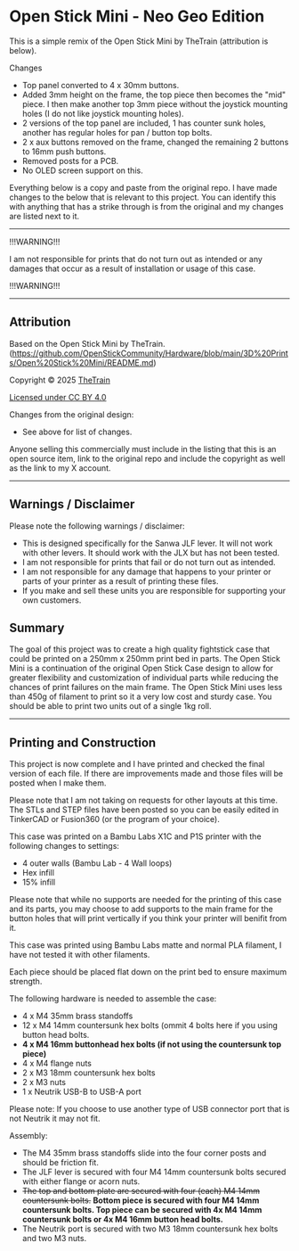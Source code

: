 # Open Stick Mini - Neo Geo Edition

This is a simple remix of the Open Stick Mini by TheTrain (attribution is below).

Changes
- Top panel converted to 4 x 30mm buttons.
- Added 3mm height on the frame, the top piece then becomes the "mid" piece. I then make another top 3mm piece without the joystick mounting holes (I do not like joystick mounting holes).
- 2 versions of the top panel are included, 1 has counter sunk holes, another has regular holes for pan / button top bolts.
- 2 x aux buttons removed on the frame, changed the remaining 2 buttons to 16mm push buttons.
- Removed posts for a PCB.
- No OLED screen support on this.

Everything below is a copy and paste from the original repo. I have made changes to the below that is relevant to this project. You can identify this with anything that has a strike through is from the original and my changes are listed next to it.

---

!!!WARNING!!!

I am not responsible for prints that do not turn out as intended or any damages that occur as a result of installation or usage of this case.

!!!WARNING!!!

---

## Attribution

Based on the Open Stick Mini by TheTrain. (https://github.com/OpenStickCommunity/Hardware/blob/main/3D%20Prints/Open%20Stick%20Mini/README.md)

Copyright © 2025 [TheTrain](http://x.com/thetrain24)<br/>

[Licensed under CC BY 4.0](https://creativecommons.org/licenses/by/4.0/)

Changes from the original design:
  - See above for list of changes.

Anyone selling this commercially must include in the listing that this is an open source item, link to the original repo and include the copyright as well as the link to my X account.

---

## Warnings / Disclaimer

Please note the following warnings / disclaimer:
- This is designed specifically for the Sanwa JLF lever.  It will not work with other levers.  It should work with the JLX but has not been tested.
- I am not responsible for prints that fail or do not turn out as intended.
- I am not responsible for any damage that happens to your printer or parts of your printer as a result of printing these files.
- If you make and sell these units you are responsible for supporting your own customers.

## Summary

The goal of this project was to create a high quality fightstick case that could be printed on a 250mm x 250mm print bed in parts.  The Open Stick Mini is a continuation of the original Open Stick Case design to allow for greater flexibility and customization of individual parts while reducing the chances of print failures on the main frame.  The Open Stick Mini uses less than 450g of filament to print so it a very low cost and sturdy case.  You should be able to print two units out of a single 1kg roll.  

---

## Printing and Construction

This project is now complete and I have printed and checked the final version of each file.  If there are improvements made and those files will be posted when I make them.

Please note that I am not taking on requests for other layouts at this time.  The STLs and STEP files have been posted so you can be easily edited in TinkerCAD or Fusion360 (or the program of your choice).

This case was printed on a Bambu Labs X1C and P1S printer with the following changes to settings:
- 4 outer walls (Bambu Lab - 4 Wall loops)
- Hex infill
- 15% infill

Please note that while no supports are needed for the printing of this case and its parts, you may choose to add supports to the main frame for the button holes that will print vertically if you think your printer will benifit from it.

This case was printed using Bambu Labs matte and normal PLA filament, I have not tested it with other filaments.

Each piece should be placed flat down on the print bed to ensure maximum strength. 

The following hardware is needed to assemble the case:
- 4 x M4 35mm brass standoffs
- 12 x M4 14mm countersunk hex bolts (ommit 4 bolts here if you using button head bolts.
- ****4 x M4 16mm buttonhead hex bolts (if not using the countersunk top piece)****
- 4 x M4 flange nuts
- 2 x M3 18mm countersunk hex bolts
- 2 x M3 nuts
- 1 x Neutrik USB-B to USB-A port

Please note: If you choose to use another type of USB connector port that is not Neutrik it may not fit.

Assembly:
- The M4 35mm brass standoffs slide into the four corner posts and should be friction fit.
- The JLF lever is secured with four M4 14mm countersunk bolts secured with either flange or acorn nuts.
- ~~The top and bottom plate are secured with four (each) M4 14mm countersunk bolts.~~ ****Bottom piece is secured with four M4 14mm countersunk bolts. Top piece can be secured with 4x M4 14mm countersunk bolts or 4x M4 16mm button head bolts.****
- The Neutrik port is secured with two M3 18mm countersunk hex bolts and two M3 nuts.


